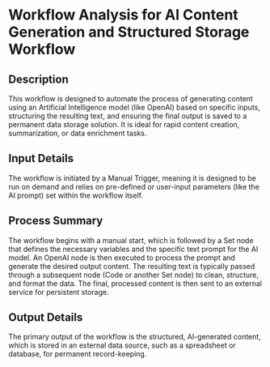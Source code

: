 # Workflow Analysis for AI Content Generation and Structured Storage Workflow

## Description
This workflow is designed to automate the process of generating content using an Artificial Intelligence model (like OpenAI) based on specific inputs, structuring the resulting text, and ensuring the final output is saved to a permanent data storage solution. It is ideal for rapid content creation, summarization, or data enrichment tasks.

## Input Details
The workflow is initiated by a Manual Trigger, meaning it is designed to be run on demand and relies on pre-defined or user-input parameters (like the AI prompt) set within the workflow itself.

## Process Summary
The workflow begins with a manual start, which is followed by a Set node that defines the necessary variables and the specific text prompt for the AI model. An OpenAI node is then executed to process the prompt and generate the desired output content. The resulting text is typically passed through a subsequent node (Code or another Set node) to clean, structure, and format the data. The final, processed content is then sent to an external service for persistent storage.

## Output Details
The primary output of the workflow is the structured, AI-generated content, which is stored in an external data source, such as a spreadsheet or database, for permanent record-keeping.
